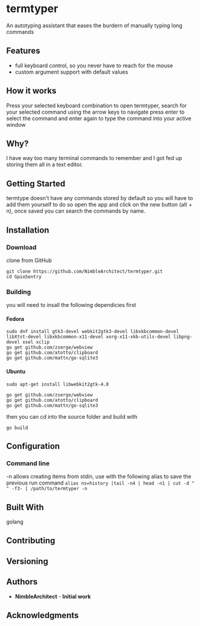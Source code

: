 # termtyper

An autotyping assistant that eases the burdern of manually typing long commands

## Features
* full keyboard control, so you never have to reach for the mouse
* custom argument support with default values

## How it works
Press your selected keyboard combination to open termtyper, search for your selected command using the arrow keys to navigate press enter to select the command and enter again to type the command into your active window

## Why?
I have way too many terminal commands to remember and I got fed up storing them all in a text editor.

## Getting Started
termtype doesn't have any commands stored by default so you will have to add them yourself to do so open the app and click on the new button (alt + n), once saved you can search the commands by name.

## Installation

### Download

clone from GitHub
```
git clone https://github.com/NimbleArchitect/termtyper.git
cd GpioSentry
```


### Building
you will need to insall the following dependicies first

#### Fedora
```
sudo dnf install gtk3-devel webkit2gtk3-devel libxkbcommon-devel libXtst-devel libxkbcommon-x11-devel xorg-x11-xkb-utils-devel libpng-devel xsel xclip
go get github.com/zserge/webview
go get github.com/atotto/clipboard
go get github.com/mattn/go-sqlite3
```

#### Ubuntu
```
sudo apt-get install libwebkit2gtk-4.0

go get github.com/zserge/webview
go get github.com/atotto/clipboard
go get github.com/mattn/go-sqlite3
```

then you can cd into the source folder and build with
```
go build
```

## Configuration


### Command line

-n allows creating items from stdin, use with the following alias to save the previous run command ```alias ns=history |tail -n4 | head -n1 | cut -d " " -f3- | /path/to/termtyper -n```


## Built With
golang

## Contributing


## Versioning


## Authors

* **NimbleArchitect** - **Initial work**

## Acknowledgments
